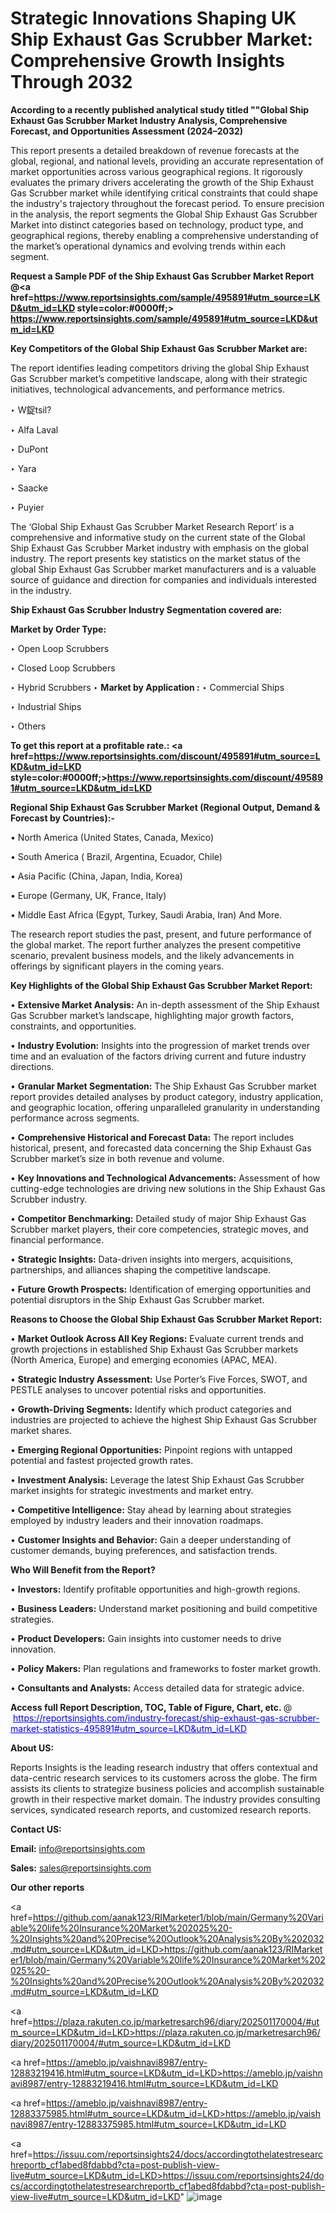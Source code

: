 # Strategic Innovations Shaping UK Ship Exhaust Gas Scrubber Market: Comprehensive Growth Insights Through 2032

<strong>According to a recently published analytical study titled ""Global Ship Exhaust Gas Scrubber Market Industry Analysis, Comprehensive Forecast, and Opportunities Assessment (2024–2032)</strong>

This report presents a detailed breakdown of revenue forecasts at the global, regional, and national levels, providing an accurate representation of market opportunities across various geographical regions. It rigorously evaluates the primary drivers accelerating the growth of the Ship Exhaust Gas Scrubber market while identifying critical constraints that could shape the industry's trajectory throughout the forecast period. To ensure precision in the analysis, the report segments the Global Ship Exhaust Gas Scrubber Market into distinct categories based on technology, product type, and geographical regions, thereby enabling a comprehensive understanding of the market’s operational dynamics and evolving trends within each segment.

<strong>Request a Sample PDF of the Ship Exhaust Gas Scrubber Market Report </strong><strong>@<a href=https://www.reportsinsights.com/sample/495891#utm_source=LKD&utm_id=LKD style=color:#0000ff;> https://www.reportsinsights.com/sample/495891#utm_source=LKD&utm_id=LKD</a></strong></font>

<strong>Key Competitors of the Global Ship Exhaust Gas Scrubber Market are:</strong>

The report identifies leading competitors driving the global Ship Exhaust Gas Scrubber market’s competitive landscape, along with their strategic initiatives, technological advancements, and performance metrics.

‣ W鋜tsil?

‣ Alfa Laval

‣ DuPont

‣ Yara

‣ Saacke

‣ Puyier

The ‘Global Ship Exhaust Gas Scrubber Market Research Report’ is a comprehensive and informative study on the current state of the Global Ship Exhaust Gas Scrubber Market industry with emphasis on the global industry. The report presents key statistics on the market status of the global Ship Exhaust Gas Scrubber market manufacturers and is a valuable source of guidance and direction for companies and individuals interested in the industry.

<strong>Ship Exhaust Gas Scrubber Industry Segmentation covered are:</strong>

<strong>Market by Order Type: </strong>

‣ Open Loop Scrubbers

‣ Closed Loop Scrubbers

‣ Hybrid Scrubbers
‣ 
<strong>Market by Application :</strong>
‣ Commercial Ships

‣ Industrial Ships

‣ Others

<strong>To get this report at a profitable rate.: <a href=https://www.reportsinsights.com/discount/495891#utm_source=LKD&utm_id=LKD style=color:#0000ff;>https://www.reportsinsights.com/discount/495891#utm_source=LKD&utm_id=LKD</a></strong></font>

<strong>Regional Ship Exhaust Gas Scrubber Market (Regional Output, Demand &amp; Forecast by Countries):-</strong>

• North America (United States, Canada, Mexico)

• South America ( Brazil, Argentina, Ecuador, Chile)

• Asia Pacific (China, Japan, India, Korea)

• Europe (Germany, UK, France, Italy)

• Middle East Africa (Egypt, Turkey, Saudi Arabia, Iran) And More.

The research report studies the past, present, and future performance of the global market. The report further analyzes the present competitive scenario, prevalent business models, and the likely advancements in offerings by significant players in the coming years.

<strong>Key Highlights of the Global Ship Exhaust Gas Scrubber Market Report:</strong>

• <strong>Extensive Market Analysis:</strong> An in-depth assessment of the Ship Exhaust Gas Scrubber market’s landscape, highlighting major growth factors, constraints, and opportunities.

• <strong>Industry Evolution:</strong> Insights into the progression of market trends over time and an evaluation of the factors driving current and future industry directions.

• <strong>Granular Market Segmentation:</strong> The Ship Exhaust Gas Scrubber market report provides detailed analyses by product category, industry application, and geographic location, offering unparalleled granularity in understanding performance across segments.

• <strong>Comprehensive Historical and Forecast Data:</strong> The report includes historical, present, and forecasted data concerning the Ship Exhaust Gas Scrubber market’s size in both revenue and volume.

• <strong>Key Innovations and Technological Advancements:</strong> Assessment of how cutting-edge technologies are driving new solutions in the Ship Exhaust Gas Scrubber industry.

• <strong>Competitor Benchmarking:</strong> Detailed study of major Ship Exhaust Gas Scrubber market players, their core competencies, strategic moves, and financial performance.

• <strong>Strategic Insights:</strong> Data-driven insights into mergers, acquisitions, partnerships, and alliances shaping the competitive landscape.

• <strong>Future Growth Prospects:</strong> Identification of emerging opportunities and potential disruptors in the Ship Exhaust Gas Scrubber market.

<strong>Reasons to Choose the Global Ship Exhaust Gas Scrubber Market Report:</strong>

• <strong>Market Outlook Across All Key Regions:</strong> Evaluate current trends and growth projections in established Ship Exhaust Gas Scrubber markets (North America, Europe) and emerging economies (APAC, MEA).

• <strong>Strategic Industry Assessment:</strong> Use Porter’s Five Forces, SWOT, and PESTLE analyses to uncover potential risks and opportunities.

• <strong>Growth-Driving Segments:</strong> Identify which product categories and industries are projected to achieve the highest Ship Exhaust Gas Scrubber market shares.

• <strong>Emerging Regional Opportunities:</strong> Pinpoint regions with untapped potential and fastest projected growth rates.

• <strong>Investment Analysis:</strong> Leverage the latest Ship Exhaust Gas Scrubber market insights for strategic investments and market entry.

• <strong>Competitive Intelligence:</strong> Stay ahead by learning about strategies employed by industry leaders and their innovation roadmaps.

• <strong>Customer Insights and Behavior:</strong> Gain a deeper understanding of customer demands, buying preferences, and satisfaction trends.

<strong>Who Will Benefit from the Report?</strong>

• <strong>Investors:</strong> Identify profitable opportunities and high-growth regions.

• <strong>Business Leaders:</strong> Understand market positioning and build competitive strategies.

• <strong>Product Developers:</strong> Gain insights into customer needs to drive innovation.

• <strong>Policy Makers:</strong> Plan regulations and frameworks to foster market growth.

• <strong>Consultants and Analysts:</strong> Access detailed data for strategic advice.
</ul>
<strong>Access full Report Description, TOC, Table of Figure, Chart, etc. </strong>@  <a href=https://reportsinsights.com/industry-forecast/ship-exhaust-gas-scrubber-market-statistics-495891#utm_source=LKD&utm_id=LKD style=color:#0000ff;>https://reportsinsights.com/industry-forecast/ship-exhaust-gas-scrubber-market-statistics-495891#utm_source=LKD&utm_id=LKD</a></font>

<strong><strong>About US</strong>:</strong>

Reports Insights is the leading research industry that offers contextual and data-centric research services to its customers across the globe. The firm assists its clients to strategize business policies and accomplish sustainable growth in their respective market domain. The industry provides consulting services, syndicated research reports, and customized research reports.

<strong>Contact US:</strong>

<p class=""""><b>Email:</b> <a href=mailto:info@reportsinsights.com>info@reportsinsights.com</a></p>
<p class=""""><b>Sales:</b> <a href=mailto:sales@reportsinsights.com>sales@reportsinsights.com</a></p>

<strong>Our other reports</strong>

<a href=https://github.com/aanak123/RIMarketer1/blob/main/Germany%20Variable%20life%20Insurance%20Market%202025%20-%20Insights%20and%20Precise%20Outlook%20Analysis%20By%202032.md#utm_source=LKD&utm_id=LKD>https://github.com/aanak123/RIMarketer1/blob/main/Germany%20Variable%20life%20Insurance%20Market%202025%20-%20Insights%20and%20Precise%20Outlook%20Analysis%20By%202032.md#utm_source=LKD&utm_id=LKD</a>

<a href=https://plaza.rakuten.co.jp/marketresarch96/diary/202501170004/#utm_source=LKD&utm_id=LKD>https://plaza.rakuten.co.jp/marketresarch96/diary/202501170004/#utm_source=LKD&utm_id=LKD</a>

<a href=https://ameblo.jp/vaishnavi8987/entry-12883219416.html#utm_source=LKD&utm_id=LKD>https://ameblo.jp/vaishnavi8987/entry-12883219416.html#utm_source=LKD&utm_id=LKD</a>

<a href=https://ameblo.jp/vaishnavi8987/entry-12883375985.html#utm_source=LKD&utm_id=LKD>https://ameblo.jp/vaishnavi8987/entry-12883375985.html#utm_source=LKD&utm_id=LKD</a>

<a href=https://issuu.com/reportsinsights24/docs/accordingtothelatestresearchreportb_cf1abed8fdabbd?cta=post-publish-view-live#utm_source=LKD&utm_id=LKD>https://issuu.com/reportsinsights24/docs/accordingtothelatestresearchreportb_cf1abed8fdabbd?cta=post-publish-view-live#utm_source=LKD&utm_id=LKD</a>"
![image](https://github.com/user-attachments/assets/19529628-bfde-4337-94e5-9d93c367a25b)
